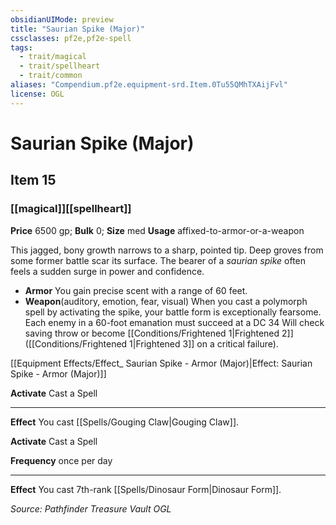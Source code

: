 ```yaml
---
obsidianUIMode: preview
title: "Saurian Spike (Major)"
cssclasses: pf2e,pf2e-spell
tags:
  - trait/magical
  - trait/spellheart
  - trait/common
aliases: "Compendium.pf2e.equipment-srd.Item.0Tu55QMhTXAijFvl"
license: OGL
---
```

# Saurian Spike (Major)
## Item 15
### [[magical]][[spellheart]]


**Price** 6500 gp; 
**Bulk** 0; **Size** med
**Usage** affixed-to-armor-or-a-weapon

This jagged, bony growth narrows to a sharp, pointed tip. Deep groves from some former battle scar its surface. The bearer of a _saurian spike_ often feels a sudden surge in power and confidence.

*   **Armor** You gain precise scent with a range of 60 feet.
*   **Weapon**(auditory, emotion, fear, visual) When you cast a polymorph spell by activating the spike, your battle form is exceptionally fearsome. Each enemy in a 60-foot emanation must succeed at a DC 34 Will check saving throw or become [[Conditions/Frightened 1|Frightened 2]] ([[Conditions/Frightened 1|Frightened 3]] on a critical failure).

[[Equipment Effects/Effect_ Saurian Spike - Armor (Major)|Effect: Saurian Spike - Armor (Major)]]

**Activate** Cast a Spell

* * *

**Effect** You cast [[Spells/Gouging Claw|Gouging Claw]].

**Activate** Cast a Spell

**Frequency** once per day

* * *

**Effect** You cast 7th-rank [[Spells/Dinosaur Form|Dinosaur Form]].

*Source: Pathfinder Treasure Vault*
*OGL*
